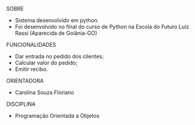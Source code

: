 SOBRE
- Sistema desenvolvido em python.
- Foi desenvolvido no final do curso de Python na Escola do Futuro Luiz Rassi (Aparecida de Goiânia-GO)

FUNCIONALIDADES
- Dar entrada no pedido dos clientes;
- Calcular valor do pedido;
- Emitir recibo.

ORIENTADORA
- Carolina Souza Floriano

DISCIPLINA
- Programação Orientada a Objetos
